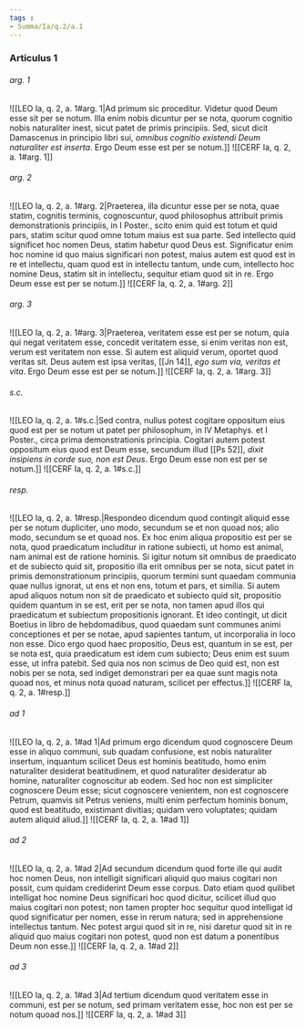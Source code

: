 ```yaml
---
tags : 
- Summa/Ia/q.2/a.1
---
```


### Articulus 1

###### arg. 1
![[LEO Ia, q. 2, a. 1#arg. 1|Ad primum sic proceditur. Videtur quod Deum esse sit per se notum. Illa enim nobis dicuntur per se nota, quorum cognitio nobis naturaliter inest, sicut patet de primis principiis. Sed, sicut dicit Damascenus in principio libri sui, *omnibus cognitio existendi Deum naturaliter est inserta*. Ergo Deum esse est per se notum.]]
![[CERF Ia, q. 2, a. 1#arg. 1]]

###### arg. 2
![[LEO Ia, q. 2, a. 1#arg. 2|Praeterea, illa dicuntur esse per se nota, quae statim, cognitis terminis, cognoscuntur, quod philosophus attribuit primis demonstrationis principiis, in I Poster., scito enim quid est totum et quid pars, statim scitur quod omne totum maius est sua parte. Sed intellecto quid significet hoc nomen Deus, statim habetur quod Deus est. Significatur enim hoc nomine id quo maius significari non potest, maius autem est quod est in re et intellectu, quam quod est in intellectu tantum, unde cum, intellecto hoc nomine Deus, statim sit in intellectu, sequitur etiam quod sit in re. Ergo Deum esse est per se notum.]]
![[CERF Ia, q. 2, a. 1#arg. 2]]

###### arg. 3
![[LEO Ia, q. 2, a. 1#arg. 3|Praeterea, veritatem esse est per se notum, quia qui negat veritatem esse, concedit veritatem esse, si enim veritas non est, verum est veritatem non esse. Si autem est aliquid verum, oportet quod veritas sit. Deus autem est ipsa veritas, [[Jn 14]], *ego sum via, veritas et vita*. Ergo Deum esse est per se notum.]]
![[CERF Ia, q. 2, a. 1#arg. 3]]

###### s.c.
![[LEO Ia, q. 2, a. 1#s.c.|Sed contra, nullus potest cogitare oppositum eius quod est per se notum ut patet per philosophum, in IV Metaphys. et I Poster., circa prima demonstrationis principia. Cogitari autem potest oppositum eius quod est Deum esse, secundum illud [[Ps 52]], *dixit insipiens in corde suo, non est Deus*. Ergo Deum esse non est per se notum.]]
![[CERF Ia, q. 2, a. 1#s.c.]]

###### resp.
![[LEO Ia, q. 2, a. 1#resp.|Respondeo dicendum quod contingit aliquid esse per se notum dupliciter, uno modo, secundum se et non quoad nos; alio modo, secundum se et quoad nos. Ex hoc enim aliqua propositio est per se nota, quod praedicatum includitur in ratione subiecti, ut homo est animal, nam animal est de ratione hominis. Si igitur notum sit omnibus de praedicato et de subiecto quid sit, propositio illa erit omnibus per se nota, sicut patet in primis demonstrationum principiis, quorum termini sunt quaedam communia quae nullus ignorat, ut ens et non ens, totum et pars, et similia. Si autem apud aliquos notum non sit de praedicato et subiecto quid sit, propositio quidem quantum in se est, erit per se nota, non tamen apud illos qui praedicatum et subiectum propositionis ignorant. Et ideo contingit, ut dicit Boetius in libro de hebdomadibus, quod quaedam sunt communes animi conceptiones et per se notae, apud sapientes tantum, ut incorporalia in loco non esse. Dico ergo quod haec propositio, Deus est, quantum in se est, per se nota est, quia praedicatum est idem cum subiecto; Deus enim est suum esse, ut infra patebit. Sed quia nos non scimus de Deo quid est, non est nobis per se nota, sed indiget demonstrari per ea quae sunt magis nota quoad nos, et minus nota quoad naturam, scilicet per effectus.]]
![[CERF Ia, q. 2, a. 1#resp.]]

###### ad 1
![[LEO Ia, q. 2, a. 1#ad 1|Ad primum ergo dicendum quod cognoscere Deum esse in aliquo communi, sub quadam confusione, est nobis naturaliter insertum, inquantum scilicet Deus est hominis beatitudo, homo enim naturaliter desiderat beatitudinem, et quod naturaliter desideratur ab homine, naturaliter cognoscitur ab eodem. Sed hoc non est simpliciter cognoscere Deum esse; sicut cognoscere venientem, non est cognoscere Petrum, quamvis sit Petrus veniens, multi enim perfectum hominis bonum, quod est beatitudo, existimant divitias; quidam vero voluptates; quidam autem aliquid aliud.]]
![[CERF Ia, q. 2, a. 1#ad 1]]

###### ad 2
![[LEO Ia, q. 2, a. 1#ad 2|Ad secundum dicendum quod forte ille qui audit hoc nomen Deus, non intelligit significari aliquid quo maius cogitari non possit, cum quidam crediderint Deum esse corpus. Dato etiam quod quilibet intelligat hoc nomine Deus significari hoc quod dicitur, scilicet illud quo maius cogitari non potest; non tamen propter hoc sequitur quod intelligat id quod significatur per nomen, esse in rerum natura; sed in apprehensione intellectus tantum. Nec potest argui quod sit in re, nisi daretur quod sit in re aliquid quo maius cogitari non potest, quod non est datum a ponentibus Deum non esse.]]
![[CERF Ia, q. 2, a. 1#ad 2]]

###### ad 3
![[LEO Ia, q. 2, a. 1#ad 3|Ad tertium dicendum quod veritatem esse in communi, est per se notum, sed primam veritatem esse, hoc non est per se notum quoad nos.]]
![[CERF Ia, q. 2, a. 1#ad 3]]

